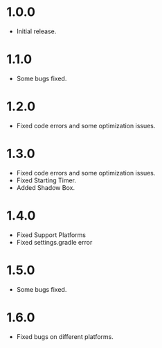 # 1.0.0
- Initial release.

# 1.1.0
- Some bugs fixed.

# 1.2.0
- Fixed code errors and some optimization issues.

# 1.3.0
- Fixed code errors and some optimization issues.
- Fixed Starting Timer.
- Added Shadow Box.

# 1.4.0
- Fixed Support Platforms
- Fixed settings.gradle error

# 1.5.0
- Some bugs fixed.

# 1.6.0
- Fixed bugs on different platforms.
